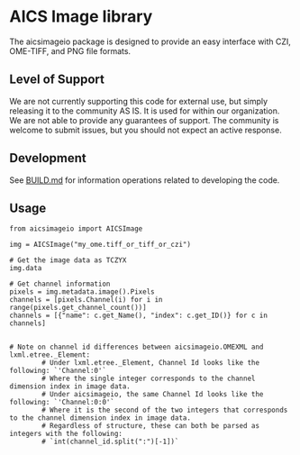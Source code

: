 # AICS Image library
The aicsimageio package is designed to provide an easy interface with CZI, OME-TIFF, and PNG file formats.

## Level of Support
We are not currently supporting this code for external use, but simply releasing it 
to the community AS IS. It is used for within our organization. We are not able to 
provide any guarantees of support. The community is welcome to submit issues, but 
you should not expect an active response.

## Development
See [BUILD.md](BUILD.md) for information operations related to developing the code.

## Usage

```
from aicsimageio import AICSImage

img = AICSImage("my_ome.tiff_or_tiff_or_czi")

# Get the image data as TCZYX
img.data

# Get channel information
pixels = img.metadata.image().Pixels
channels = [pixels.Channel(i) for i in range(pixels.get_channel_count())]
channels = [{"name": c.get_Name(), "index": c.get_ID()} for c in channels]


# Note on channel id differences between aicsimageio.OMEXML and lxml.etree._Element:
        # Under lxml.etree._Element, Channel Id looks like the following: `'Channel:0'`
        # Where the single integer corresponds to the channel dimension index in image data.
        # Under aicsimageio, the same Channel Id looks like the following: `'Channel:0:0'`
        # Where it is the second of the two integers that corresponds to the channel dimension index in image data.
        # Regardless of structure, these can both be parsed as integers with the following:
        # `int(channel_id.split(":")[-1])`

```